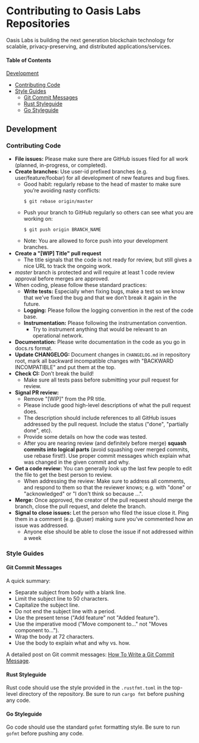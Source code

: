 # Contributing to Oasis Labs Repositories

Oasis Labs is building the next generation blockchain technology for scalable, privacy-preserving, and distributed applications/services.

#### Table of Contents

[Development](#development)
  * [Contributing Code](#contributing-code)
  * [Style Guides](#style-guides)
    * [Git Commit Messages](#git-commit-messages)
    * [Rust Styleguide](#rust-styleguide)
    * [Go Styleguide](#go-styleguide)

## Development

### Contributing Code

* **File issues:** Please make sure there are GitHub issues filed for all work (planned, in-progress, or completed).
* **Create branches:** Use user-id prefixed branches (e.g. user/feature/foobar) for all development of new features and bug fixes.
  * Good habit: regularly rebase to the head of master to make sure you’re avoiding nasty conflicts:
    ```
    $ git rebase origin/master
    ```
  * Push your branch to GitHub regularly so others can see what you are working on:
    ```
    $ git push origin BRANCH_NAME
    ```
  * Note: You are allowed to force push into your development branches.
* **Create a "[WIP] Title" pull request**
  * The title signals that the code is not ready for review, but still gives a nice URL to track the ongoing work.
* *master* branch is protected and will require at least 1 code review approval before merges are approved.
* When coding, please follow these standard practices:
  * **Write tests:** Especially when fixing bugs, make a test so we know that we’ve fixed the bug and that we don’t break it again in the future.
  * **Logging:** Please follow the logging convention in the rest of the code base.
  * **Instrumentation:** Please following the instrumentation convention.
    * Try to instrument anything that would be relevant to an operational network.
* **Documentation:** Please write documentation in the code as you go in docs.rs format.
* **Update CHANGELOG:** Document changes in `CHANGELOG.md` in repository root, mark all backward incompatible changes with "BACKWARD INCOMPATIBLE" and put them at the top.
* **Check CI:** Don’t break the build!
  * Make sure all tests pass before submitting your pull request for review.
* **Signal PR review:**
  * Remove "[WIP]" from the PR title.
  * Please include good high-level descriptions of what the pull request does.
  * The description should include references to all GitHub issues addressed by the pull request. Include the status ("done", "partially done", etc).
  * Provide some details on how the code was tested.
  * After you are nearing review (and definitely before merge) **squash commits into logical parts** (avoid squashing over merged commits, use rebase first!). Use proper commit messages which explain what was changed in the given commit and why.
* **Get a code review:** You can generally look up the last few people to edit the file to get the best person to review.
  * When addressing the review: Make sure to address all comments, and respond to them so that the reviewer knows; e.g. with "done" or "acknowledged" or "I don't think so because ...".
* **Merge:** Once approved, the creator of the pull request should merge the branch, close the pull request, and delete the branch.
* **Signal to close issues:** Let the person who filed the issue close it. Ping them in a comment (e.g. @user) making sure you’ve commented how an issue was addressed.
  * Anyone else should be able to close the issue if not addressed within a week

### Style Guides

#### Git Commit Messages

A quick summary:

* Separate subject from body with a blank line.
* Limit the subject line to 50 characters.
* Capitalize the subject line.
* Do not end the subject line with a period.
* Use the present tense ("Add feature" not "Added feature").
* Use the imperative mood ("Move component to..." not "Moves component to...").
* Wrap the body at 72 characters.
* Use the body to explain what and why vs. how.

A detailed post on Git commit messages: [How To Write a Git Commit Message](https://chris.beams.io/posts/git-commit/).

#### Rust Styleguide

Rust code should use the style provided in the `.rustfmt.toml` in the top-level directory of the repository. Be sure to run `cargo fmt` before pushing any code.

#### Go Styleguide

Go code should use the standard `gofmt` formatting style. Be sure to run `gofmt` before pushing any code.
